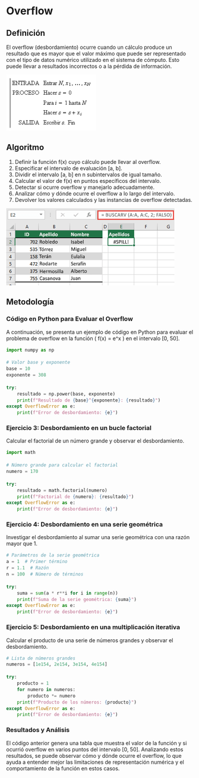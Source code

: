 # Overflow
## Definición
El overflow (desbordamiento) ocurre cuando un cálculo produce un resultado que es mayor que el valor máximo que puede ser representado con el tipo de datos numérico utilizado en el sistema de cómputo. Esto puede llevar a resultados incorrectos o a la pérdida de información.

![](https://github.com/Olavi04/Metodos__Numericos/blob/main/Imagenes/tema_1/overflow.png)

## Algoritmo
1. Definir la función f(x) cuyo cálculo puede llevar al overflow.
2. Especificar el intervalo de evaluación [a, b].
3. Dividir el intervalo [a, b] en n subintervalos de igual tamaño.
4. Calcular el valor de f(x) en puntos específicos del intervalo.
5. Detectar si ocurre overflow y manejarlo adecuadamente.
6. Analizar cómo y dónde ocurre el overflow a lo largo del intervalo.
7. Devolver los valores calculados y las instancias de overflow detectadas.

![](https://github.com/Olavi04/Metodos__Numericos/blob/main/Imagenes/tema_1/overflowf.png)

## Metodología

### Código en Python para Evaluar el Overflow
A continuación, se presenta un ejemplo de código en Python para evaluar el problema de overflow en la función \( f(x) = e^x \) en el intervalo [0, 50].

```python
import numpy as np

# Valor base y exponente
base = 10
exponente = 308

try:
    resultado = np.power(base, exponente)
    print(f"Resultado de {base}^{exponente}: {resultado}")
except OverflowError as e:
    print(f"Error de desbordamiento: {e}")
```

### Ejercicio 3: Desbordamiento en un bucle factorial
Calcular el factorial de un número grande y observar el desbordamiento.

```python
import math

# Número grande para calcular el factorial
numero = 170

try:
    resultado = math.factorial(numero)
    print(f"Factorial de {numero}: {resultado}")
except OverflowError as e:
    print(f"Error de desbordamiento: {e}")
```

### Ejercicio 4: Desbordamiento en una serie geométrica
Investigar el desbordamiento al sumar una serie geométrica con una razón mayor que 1.

```python
# Parámetros de la serie geométrica
a = 1  # Primer término
r = 1.1  # Razón
n = 100  # Número de términos

try:
    suma = sum(a * r**i for i in range(n))
    print(f"Suma de la serie geométrica: {suma}")
except OverflowError as e:
    print(f"Error de desbordamiento: {e}")
```

### Ejercicio 5: Desbordamiento en una multiplicación iterativa
Calcular el producto de una serie de números grandes y observar el desbordamiento.

```python
# Lista de números grandes
numeros = [1e154, 2e154, 3e154, 4e154]

try:
    producto = 1
    for numero in numeros:
        producto *= numero
    print(f"Producto de los números: {producto}")
except OverflowError as e:
    print(f"Error de desbordamiento: {e}")
```



### Resultados y Análisis
El código anterior genera una tabla que muestra el valor de la función y si ocurrió overflow en varios puntos del intervalo [0, 50]. Analizando estos resultados, se puede observar cómo y dónde ocurre el overflow, lo que ayuda a entender mejor las limitaciones de representación numérica y el comportamiento de la función en estos casos.

